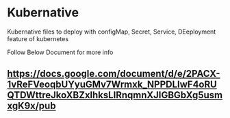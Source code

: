 # Kubernative
Kubernative files to deploy with configMap, Secret, Service, DEeployment feature of kubernetes

Follow Below Document for more info 
##  https://docs.google.com/document/d/e/2PACX-1vReFVeoqbUYyuGMv7Wrmxk_NPPDLIwF4oRUQTDWttreJkoXBZxlhksLlRnqmnXJIGBGbXg5usmxgK9x/pub

